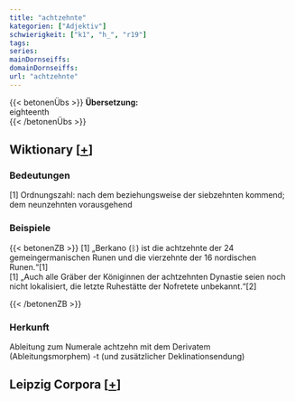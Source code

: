 ```yaml
---
title: "achtzehnte"
kategorien: ["Adjektiv"]
schwierigkeit: ["k1", "h_", "r19"]
tags:
series:
mainDornseiffs:
domainDornseiffs:
url: "achtzehnte"
---
```


{{< betonenÜbs >}}
**Übersetzung:**  
eighteenth  
{{< /betonenÜbs >}}

## Wiktionary [[+](https://de.wiktionary.org/wiki/achtzehnte)]

### Bedeutungen
[1] Ordnungszahl: nach dem beziehungsweise der siebzehnten kommend; dem neunzehnten vorausgehend  

### Beispiele
{{< betonenZB >}}
[1] „Berkano (ᛒ) ist die achtzehnte der 24 gemeingermanischen Runen und die vierzehnte der 16 nordischen Runen.“[1]  
[1] „Auch alle Gräber der Königinnen der achtzehnten Dynastie seien noch nicht lokalisiert, die letzte Ruhestätte der Nofretete unbekannt.“[2]  

{{< /betonenZB >}}
### Herkunft
Ableitung zum Numerale achtzehn mit dem Derivatem (Ableitungsmorphem) -t (und zusätzlicher Deklinationsendung)  


## Leipzig Corpora [[+](https://corpora.uni-leipzig.de/en/res?word=achtzehnte&corpusId=deu_newscrawl-public_2018)]

